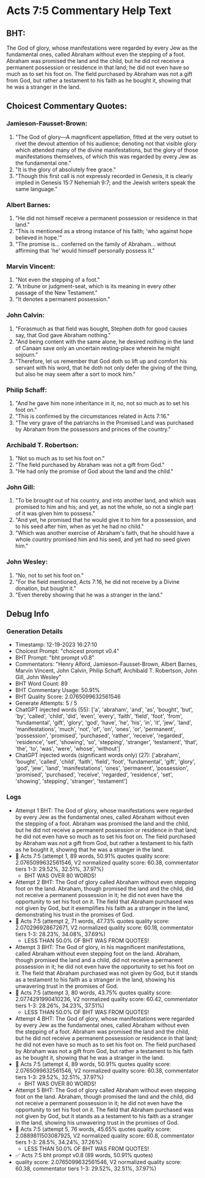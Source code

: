 # Acts 7:5 Commentary Help Text

## BHT:
The God of glory, whose manifestations were regarded by every Jew as the fundamental ones, called Abraham without even the stepping of a foot. Abraham was promised the land and the child, but he did not receive a permanent possession or residence in that land; he did not even have so much as to set his foot on. The field purchased by Abraham was not a gift from God, but rather a testament to his faith as he bought it, showing that he was a stranger in the land.

## Choicest Commentary Quotes:
### Jamieson-Fausset-Brown:
1. "The God of glory—A magnificent appellation, fitted at the very outset to rivet the devout attention of his audience; denoting not that visible glory which attended many of the divine manifestations, but the glory of those manifestations themselves, of which this was regarded by every Jew as the fundamental one." 
2. "It is the glory of absolutely free grace."
3. "Though this first call is not expressly recorded in Genesis, it is clearly implied in Genesis 15:7 Nehemiah 9:7; and the Jewish writers speak the same language."

### Albert Barnes:
1. "He did not himself receive a permanent possession or residence in that land."
2. "This is mentioned as a strong instance of his faith; 'who against hope believed in hope.'"
3. "The promise is... conferred on the family of Abraham... without affirming that 'he' would himself personally possess it."

### Marvin Vincent:
1. "Not even the stepping of a foot." 
2. "A tribune or judgment-seat, which is its meaning in every other passage of the New Testament."
3. "It denotes a permanent possession."

### John Calvin:
1. "Forasmuch as that field was bought, Stephen doth for good causes say, that God gave Abraham nothing."
2. "And being content with the same alone, he desired nothing in the land of Canaan save only an uncertain resting-place wherein he might sojourn."
3. "Therefore, let us remember that God doth so lift up and comfort his servant with his word, that he doth not only defer the giving of the thing, but also he may seem after a sort to mock him."

### Philip Schaff:
1. "And he gave him none inheritance in it, no, not so much as to set his foot on."
2. "This is confirmed by the circumstances related in Acts 7:16."
3. "The very grave of the patriarchs in the Promised Land was purchased by Abraham from the possessors and princes of the country."

### Archibald T. Robertson:
1. "Not so much as to set his foot on."
2. "The field purchased by Abraham was not a gift from God."
3. "He had only the promise of God about the land and the child."

### John Gill:
1. "To be brought out of his country, and into another land, and which was promised to him and his; and yet, as not the whole, so not a single part of it was given him to possess."
2. "And yet, he promised that he would give it to him for a possession, and to his seed after him, when as yet he had no child."
3. "Which was another exercise of Abraham's faith, that he should have a whole country promised him and his seed, and yet had no seed given him."

### John Wesley:
1. "No, not to set his foot on." 
2. "For the field mentioned, Acts 7:16, he did not receive by a Divine donation, but bought it."
3. "Even thereby showing that he was a stranger in the land."


## Debug Info
### Generation Details
- Timestamp: 12-19-2023 16:27:10
- Choicest Prompt: "choicest prompt v0.4"
- BHT Prompt: "bht prompt v0.8"
- Commentators: "Henry Alford, Jamieson-Fausset-Brown, Albert Barnes, Marvin Vincent, John Calvin, Philip Schaff, Archibald T. Robertson, John Gill, John Wesley"
- BHT Word Count: 89
- BHT Commentary Usage: 50.91%
- BHT Quality Score: 2.0765099632561546
- Generate Attempts: 5 / 5
- ChatGPT injected words (55):
	['a', 'abraham', 'and', 'as', 'bought', 'but', 'by', 'called', 'child', 'did', 'even', 'every', 'faith', 'field', 'foot', 'from', 'fundamental', 'gift', 'glory', 'god', 'have', 'he', 'his', 'in', 'it', 'jew', 'land', 'manifestations', 'much', 'not', 'of', 'on', 'ones', 'or', 'permanent', 'possession', 'promised', 'purchased', 'rather', 'receive', 'regarded', 'residence', 'set', 'showing', 'so', 'stepping', 'stranger', 'testament', 'that', 'the', 'to', 'was', 'were', 'whose', 'without']
- ChatGPT injected words (significant words only) (27):
	['abraham', 'bought', 'called', 'child', 'faith', 'field', 'foot', 'fundamental', 'gift', 'glory', 'god', 'jew', 'land', 'manifestations', 'ones', 'permanent', 'possession', 'promised', 'purchased', 'receive', 'regarded', 'residence', 'set', 'showing', 'stepping', 'stranger', 'testament']

### Logs
- Attempt 1 BHT: The God of glory, whose manifestations were regarded by every Jew as the fundamental ones, called Abraham without even the stepping of a foot. Abraham was promised the land and the child, but he did not receive a permanent possession or residence in that land; he did not even have so much as to set his foot on. The field purchased by Abraham was not a gift from God, but rather a testament to his faith as he bought it, showing that he was a stranger in the land.
- 🔄 Acts 7:5 (attempt 1, 89 words, 50.91% quotes quality score: 2.0765099632561546, V2 normalized quality score: 60.38, commentator tiers 1-3: 29.52%, 32.51%, 37.97%) 
	- BHT WAS OVER 80 WORDS!
- Attempt 2 BHT: The God of glory called Abraham without even stepping foot on the land. Abraham, though promised the land and the child, did not receive a permanent possession in it; he did not even have the opportunity to set his foot on it. The field that Abraham purchased was not given by God, but it exemplifies his faith as a stranger in the land, demonstrating his trust in the promises of God.
- 🔄 Acts 7:5 (attempt 2, 71 words, 47.73% quotes quality score: 2.070296928672671, V2 normalized quality score: 60.18, commentator tiers 1-3: 28.23%, 34.08%, 37.69%) 
	- LESS THAN 50.0% OF BHT WAS FROM QUOTES!
- Attempt 3 BHT: The God of glory, in his magnificent manifestations, called Abraham without even stepping foot on the land. Abraham, though promised the land and a child, did not receive a permanent possession in it; he did not even have the opportunity to set his foot on it. The field that Abraham purchased was not given by God, but it stands as a testament to his faith as a stranger in the land, showing his unwavering trust in the promises of God.
- 🔄 Acts 7:5 (attempt 3, 80 words, 43.75% quotes quality score: 2.0774291990410236, V2 normalized quality score: 60.42, commentator tiers 1-3: 28.26%, 34.23%, 37.51%) 
	- LESS THAN 50.0% OF BHT WAS FROM QUOTES!
- Attempt 4 BHT: The God of glory, whose manifestations were regarded by every Jew as the fundamental ones, called Abraham without even the stepping of a foot. Abraham was promised the land and the child, but he did not receive a permanent possession or residence in that land; he did not even have so much as to set his foot on. The field purchased by Abraham was not a gift from God, but rather a testament to his faith as he bought it, showing that he was a stranger in the land.
- 🔄 Acts 7:5 (attempt 4, 89 words, 50.91% quotes quality score: 2.0765099632561546, V2 normalized quality score: 60.38, commentator tiers 1-3: 29.52%, 32.51%, 37.97%) 
	- BHT WAS OVER 80 WORDS!
- Attempt 5 BHT: The God of glory called Abraham without even stepping foot on the land. Abraham, though promised the land and the child, did not receive a permanent possession in it; he did not even have the opportunity to set his foot on it. The field that Abraham purchased was not given by God, but it stands as a testament to his faith as a stranger in the land, showing his unwavering trust in the promises of God.
- 🔄 Acts 7:5 (attempt 5, 76 words, 45.65% quotes quality score: 2.0889811503087925, V2 normalized quality score: 60.8, commentator tiers 1-3: 28.5%, 34.24%, 37.26%) 
	- LESS THAN 50.0% OF BHT WAS FROM QUOTES!
- ✅ Acts 7:5 bht prompt v0.8 (89 words, 50.91% quotes)
- quality score: 2.0765099632561546, V2 normalized quality score: 60.38, commentator tiers 1-3: 29.52%, 32.51%, 37.97%)